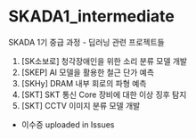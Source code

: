 # SKADA1_intermediate
SKADA 1기 중급 과정 - 딥러닝 관련 프로젝트들

1. [SK소보로] 청각장애인을 위한 소리 분류 모델 개발
2. [SKEP] AI 모델을 활용한 철근 단가 예측
3. [SKHy] DRAM 내부 회로의 파형 예측
4. [SKT] SKT 통신 Core 장비에 대한 이상 징후 탐지
5. [SKT] CCTV 이미지 분류 모델 개발

* 이수증 uploaded in Issues
